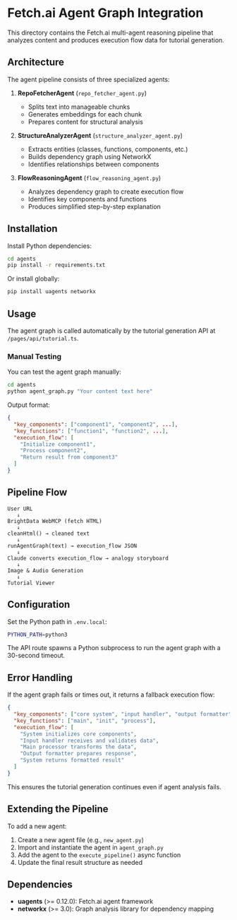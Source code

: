 # Fetch.ai Agent Graph Integration

This directory contains the Fetch.ai multi-agent reasoning pipeline that analyzes content and produces execution flow data for tutorial generation.

## Architecture

The agent pipeline consists of three specialized agents:

1. **RepoFetcherAgent** (`repo_fetcher_agent.py`)
   - Splits text into manageable chunks
   - Generates embeddings for each chunk
   - Prepares content for structural analysis

2. **StructureAnalyzerAgent** (`structure_analyzer_agent.py`)
   - Extracts entities (classes, functions, components, etc.)
   - Builds dependency graph using NetworkX
   - Identifies relationships between components

3. **FlowReasoningAgent** (`flow_reasoning_agent.py`)
   - Analyzes dependency graph to create execution flow
   - Identifies key components and functions
   - Produces simplified step-by-step explanation

## Installation

Install Python dependencies:

```bash
cd agents
pip install -r requirements.txt
```

Or install globally:

```bash
pip install uagents networkx
```

## Usage

The agent graph is called automatically by the tutorial generation API at `/pages/api/tutorial.ts`.

### Manual Testing

You can test the agent graph manually:

```bash
cd agents
python agent_graph.py "Your content text here"
```

Output format:
```json
{
  "key_components": ["component1", "component2", ...],
  "key_functions": ["function1", "function2", ...],
  "execution_flow": [
    "Initialize component1",
    "Process component2",
    "Return result from component3"
  ]
}
```

## Pipeline Flow

```
User URL
   ↓
BrightData WebMCP (fetch HTML)
   ↓
cleanHtml() → cleaned text
   ↓
runAgentGraph(text) → execution_flow JSON
   ↓
Claude converts execution_flow → analogy storyboard
   ↓
Image & Audio Generation
   ↓
Tutorial Viewer
```

## Configuration

Set the Python path in `.env.local`:

```bash
PYTHON_PATH=python3
```

The API route spawns a Python subprocess to run the agent graph with a 30-second timeout.

## Error Handling

If the agent graph fails or times out, it returns a fallback execution flow:

```json
{
  "key_components": ["core system", "input handler", "output formatter"],
  "key_functions": ["main", "init", "process"],
  "execution_flow": [
    "System initializes core components",
    "Input handler receives and validates data",
    "Main processor transforms the data",
    "Output formatter prepares response",
    "System returns formatted result"
  ]
}
```

This ensures the tutorial generation continues even if agent analysis fails.

## Extending the Pipeline

To add a new agent:

1. Create a new agent file (e.g., `new_agent.py`)
2. Import and instantiate the agent in `agent_graph.py`
3. Add the agent to the `execute_pipeline()` async function
4. Update the final result structure as needed

## Dependencies

- **uagents** (>= 0.12.0): Fetch.ai agent framework
- **networkx** (>= 3.0): Graph analysis library for dependency mapping
